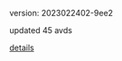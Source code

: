 version: 2023022402-9ee2

updated 45 avds

[details](https://github.com/0x74f917491bfa7ebfa379/ali_avd_db/blob/master/change_log/2023/02/24/02/9ee2.txt)